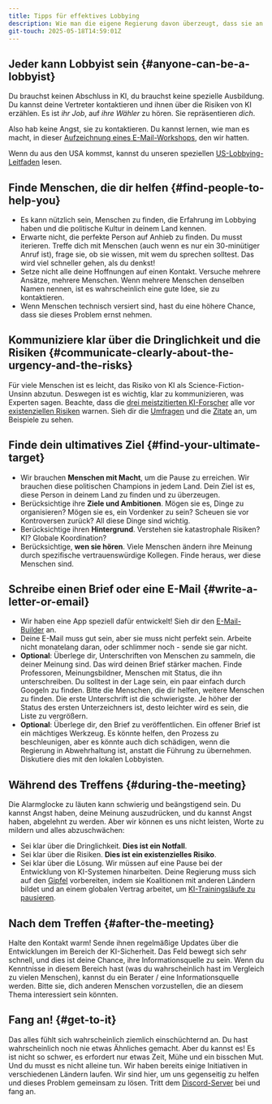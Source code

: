 ```yaml
---
title: Tipps für effektives Lobbying
description: Wie man die eigene Regierung davon überzeugt, dass sie an einer Pause bei der Entwicklung von KI-Systemen arbeiten muss
git-touch: 2025-05-18T14:59:01Z
---
```

## Jeder kann Lobbyist sein {#anyone-can-be-a-lobbyist}

Du brauchst keinen Abschluss in KI, du brauchst keine spezielle Ausbildung.
Du kannst deine Vertreter kontaktieren und ihnen über die Risiken von KI erzählen.
Es ist _ihr Job_, auf _ihre Wähler_ zu hören.
Sie repräsentieren _dich_.

Also hab keine Angst, sie zu kontaktieren.
Du kannst lernen, wie man es macht, in dieser [Aufzeichnung eines E-Mail-Workshops](https://www.youtube.com/watch?v=Mjq4NFiKKd0), den wir hatten.

Wenn du aus den USA kommst, kannst du unseren speziellen [US-Lobbying-Leitfaden](/us-lobby-guide) lesen.

## Finde Menschen, die dir helfen {#find-people-to-help-you}

- Es kann nützlich sein, Menschen zu finden, die Erfahrung im Lobbying haben und die politische Kultur in deinem Land kennen.
- Erwarte nicht, die perfekte Person auf Anhieb zu finden. Du musst iterieren. Treffe dich mit Menschen (auch wenn es nur ein 30-minütiger Anruf ist), frage sie, ob sie wissen, mit wem du sprechen solltest. Das wird viel schneller gehen, als du denkst!
- Setze nicht alle deine Hoffnungen auf einen Kontakt. Versuche mehrere Ansätze, mehrere Menschen. Wenn mehrere Menschen denselben Namen nennen, ist es wahrscheinlich eine gute Idee, sie zu kontaktieren.
- Wenn Menschen technisch versiert sind, hast du eine höhere Chance, dass sie dieses Problem ernst nehmen.

## Kommuniziere klar über die Dringlichkeit und die Risiken {#communicate-clearly-about-the-urgency-and-the-risks}

Für viele Menschen ist es leicht, das Risiko von KI als Science-Fiction-Unsinn abzutun.
Deswegen ist es wichtig, klar zu kommunizieren, was Experten sagen.
Beachte, dass die [drei meistzitierten KI-Forscher](https://twitter.com/PauseAI/status/1734641804245455017) alle vor [existenziellen Risiken](/xrisk) warnen.
Sieh dir die [Umfragen](/polls-and-surveys) und die [Zitate](/quotes) an, um Beispiele zu sehen.

## Finde dein ultimatives Ziel {#find-your-ultimate-target}

- Wir brauchen **Menschen mit Macht**, um die Pause zu erreichen. Wir brauchen diese politischen Champions in jedem Land. Dein Ziel ist es, diese Person in deinem Land zu finden und zu überzeugen.
- Berücksichtige ihre **Ziele und Ambitionen**. Mögen sie es, Dinge zu organisieren? Mögen sie es, ein Vordenker zu sein? Scheuen sie vor Kontroversen zurück? All diese Dinge sind wichtig.
- Berücksichtige ihren **Hintergrund**. Verstehen sie katastrophale Risiken? KI? Globale Koordination?
- Berücksichtige, **wen sie hören**. Viele Menschen ändern ihre Meinung durch spezifische vertrauenswürdige Kollegen. Finde heraus, wer diese Menschen sind.

## Schreibe einen Brief oder eine E-Mail {#write-a-letter-or-email}

- Wir haben eine App speziell dafür entwickelt! Sieh dir den [E-Mail-Builder](/email-builder) an.
- Deine E-Mail muss gut sein, aber sie muss nicht perfekt sein. Arbeite nicht monatelang daran, oder schlimmer noch - sende sie gar nicht.
- **Optional**: Überlege dir, Unterschriften von Menschen zu sammeln, die deiner Meinung sind. Das wird deinen Brief stärker machen. Finde Professoren, Meinungsbildner, Menschen mit Status, die ihn unterschreiben. Du solltest in der Lage sein, ein paar einfach durch Googeln zu finden. Bitte die Menschen, die dir helfen, weitere Menschen zu finden. Die erste Unterschrift ist die schwierigste. Je höher der Status des ersten Unterzeichners ist, desto leichter wird es sein, die Liste zu vergrößern.
- **Optional**: Überlege dir, den Brief zu veröffentlichen. Ein offener Brief ist ein mächtiges Werkzeug. Es könnte helfen, den Prozess zu beschleunigen, aber es könnte auch dich schädigen, wenn die Regierung in Abwehrhaltung ist, anstatt die Führung zu übernehmen. Diskutiere dies mit den lokalen Lobbyisten.

## Während des Treffens {#during-the-meeting}

Die Alarmglocke zu läuten kann schwierig und beängstigend sein.
Du kannst Angst haben, deine Meinung auszudrücken, und du kannst Angst haben, abgelehnt zu werden.
Aber wir können es uns nicht leisten, Worte zu mildern und alles abzuschwächen:

- Sei klar über die Dringlichkeit. **Dies ist ein Notfall**.
- Sei klar über die Risiken. **Dies ist ein existenzielles Risiko**.
- Sei klar über die Lösung. Wir müssen auf eine Pause bei der Entwicklung von KI-Systemen hinarbeiten. Deine Regierung muss sich auf den [Gipfel](/summit) vorbereiten, indem sie Koalitionen mit anderen Ländern bildet und an einem globalen Vertrag arbeitet, um [KI-Trainingsläufe zu pausieren](/proposal).

## Nach dem Treffen {#after-the-meeting}

Halte den Kontakt warm!
Sende ihnen regelmäßige Updates über die Entwicklungen im Bereich der KI-Sicherheit.
Das Feld bewegt sich sehr schnell, und dies ist deine Chance, ihre Informationsquelle zu sein.
Wenn du Kenntnisse in diesem Bereich hast (was du wahrscheinlich hast im Vergleich zu vielen Menschen), kannst du ein Berater / eine Informationsquelle werden.
Bitte sie, dich anderen Menschen vorzustellen, die an diesem Thema interessiert sein könnten.

## Fang an! {#get-to-it}

Das alles fühlt sich wahrscheinlich ziemlich einschüchternd an.
Du hast wahrscheinlich noch nie etwas Ähnliches gemacht.
Aber du kannst es!
Es ist nicht so schwer, es erfordert nur etwas Zeit, Mühe und ein bisschen Mut.
Und du musst es nicht alleine tun.
Wir haben bereits einige Initiativen in verschiedenen Ländern laufen.
Wir sind hier, um uns gegenseitig zu helfen und dieses Problem gemeinsam zu lösen.
Tritt dem [Discord-Server](https://discord.gg/2XXWXvErfA) bei und fang an.